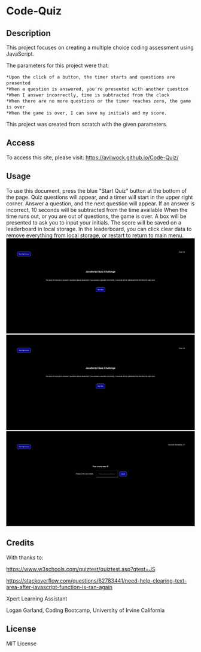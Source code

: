 # Code-Quiz
## Description

This project focuses on creating a multiple choice coding assessment using JavaScript.

The parameters for this project were that:

    *Upon the click of a button, the timer starts and questions are presented
    *When a question is answered, you're presented with another question
    *When I answer incorrectly, time is subtracted from the clock
    *When there are no more questions or the timer reaches zero, the game is over
    *When the game is over, I can save my initials and my score.

This project was created from scratch with the given parameters.


## Access
To access this site, please visit: https://avilwock.github.io/Code-Quiz/

## Usage
To use this document, press the blue "Start Quiz" button at the bottom of the page. Quiz questions will appear, and a timer will start in the upper right corner. Answer a question, and the next question will appear. If an answer is incorrect, 10 seconds will be subtracted from the time available When the time runs out, or you are out of questions, the game is over. A box will be presented to ask you to input your initials. The score will be saved on a leaderboard in local storage. In the leaderboard,  you can click clear data to remove everything from local storage, or restart to return to main menu.
![Alt text](<assets/images/Web capture_23-1-2024_22365_.jpeg>) ![Alt text](<assets/images/Web capture_23-1-2024_223554_.jpeg>) ![Alt text](<assets/images/Web capture_23-1-2024_223713_.jpeg>)

## Credits
With thanks to:

https://www.w3schools.com/quiztest/quiztest.asp?qtest=JS

https://stackoverflow.com/questions/62783441/need-help-clearing-text-area-after-javascript-function-is-ran-again

Xpert Learning Assistant

Logan Garland, Coding Bootcamp, University of Irvine California

## License
MIT License
